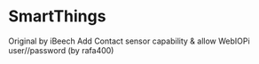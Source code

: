 # SmartThings
Original by iBeech
Add Contact sensor capability & allow WebIOPi user//password (by rafa400)

